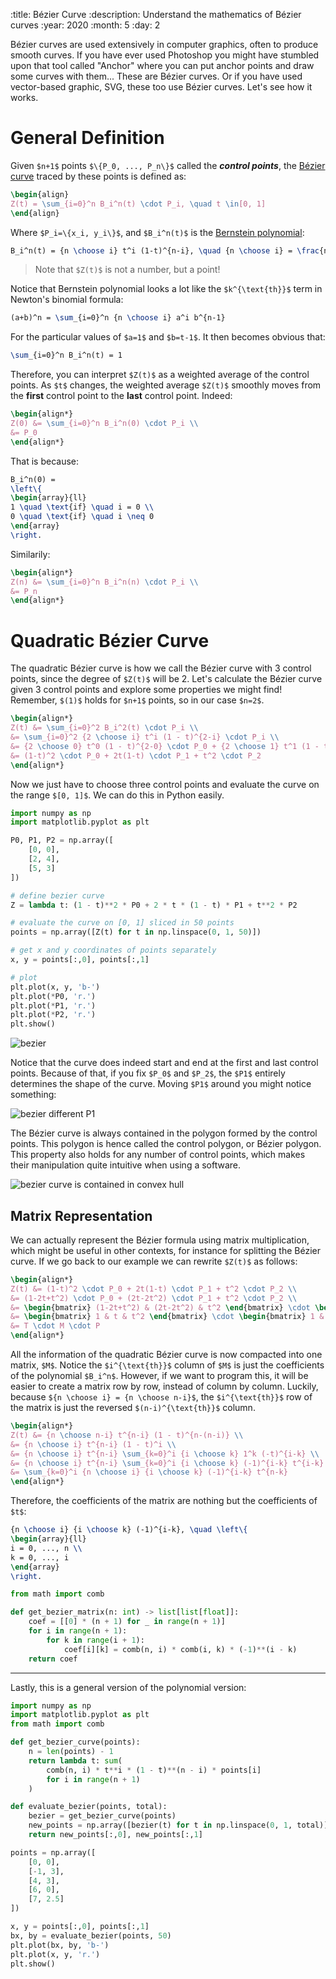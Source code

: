 :title: Bézier Curve
:description: Understand the mathematics of Bézier curves
:year: 2020
:month: 5
:day: 2

Bézier curves are used extensively in computer graphics, often to produce smooth curves. If you have ever used Photoshop you might have stumbled upon that tool called "Anchor" where you can put anchor points and draw some curves with them... These are Bézier curves. Or if you have used vector-based graphic, SVG, these too use Bézier curves. Let's see how it works.

# General Definition

Given `$n+1$` points `$\{P_0, ..., P_n\}$` called the ***control points***, the [Bézier curve](https://en.wikipedia.org/wiki/B%C3%A9zier_curve) traced by these points is defined as:


```latex
\begin{align}
Z(t) = \sum_{i=0}^n B_i^n(t) \cdot P_i, \quad t \in[0, 1]
\end{align}
```

Where `$P_i=\{x_i, y_i\}$`, and `$B_i^n(t)$` is the [Bernstein polynomial](https://en.wikipedia.org/wiki/Bernstein_polynomial):


```latex
B_i^n(t) = {n \choose i} t^i (1-t)^{n-i}, \quad {n \choose i} = \frac{n!}{i! (n-i)!}
```

> Note that `$Z(t)$` is not a number, but a point!

Notice that Bernstein polynomial looks a lot like the `$k^{\text{th}}$` term in Newton's binomial formula:

```latex
(a+b)^n = \sum_{i=0}^n {n \choose i} a^i b^{n-1}
```

For the particular values of `$a=1$` and `$b=t-1$`. It then becomes obvious that:

```latex
\sum_{i=0}^n B_i^n(t) = 1
```

Therefore, you can interpret `$Z(t)$` as a weighted average of the control points. As `$t$` changes, the weighted average `$Z(t)$` smoothly moves from the **first** control point to the **last** control point. Indeed:

```latex
\begin{align*}
Z(0) &= \sum_{i=0}^n B_i^n(0) \cdot P_i \\
&= P_0
\end{align*}
```

That is because:

```latex
B_i^n(0) =
\left\{
\begin{array}{ll}
1 \quad \text{if} \quad i = 0 \\
0 \quad \text{if} \quad i \neq 0
\end{array}
\right.
```

Similarily:

```latex
\begin{align*}
Z(n) &= \sum_{i=0}^n B_i^n(n) \cdot P_i \\
&= P_n
\end{align*}
```

# Quadratic Bézier Curve

The quadratic Bézier curve is how we call the Bézier curve with 3 control points, since the degree of `$Z(t)$` will be 2. Let's calculate the Bézier curve given 3 control points and explore some properties we might find! Remember, `$(1)$` holds for `$n+1$` points, so in our case `$n=2$`.

```latex
\begin{align*}
Z(t) &= \sum_{i=0}^2 B_i^2(t) \cdot P_i \\
&= \sum_{i=0}^2 {2 \choose i} t^i (1 - t)^{2-i} \cdot P_i \\
&= {2 \choose 0} t^0 (1 - t)^{2-0} \cdot P_0 + {2 \choose 1} t^1 (1 - t)^{2-1} \cdot P_1 + {2 \choose 2} t^2 (1 - t)^{2-2} \cdot P_2 \\
&= (1-t)^2 \cdot P_0 + 2t(1-t) \cdot P_1 + t^2 \cdot P_2
\end{align*}
```

Now we just have to choose three control points and evaluate the curve on the range `$[0, 1]$`. We can do this in Python easily.

```python
import numpy as np
import matplotlib.pyplot as plt

P0, P1, P2 = np.array([
	[0, 0],
	[2, 4],
	[5, 3]
])

# define bezier curve
Z = lambda t: (1 - t)**2 * P0 + 2 * t * (1 - t) * P1 + t**2 * P2

# evaluate the curve on [0, 1] sliced in 50 points
points = np.array([Z(t) for t in np.linspace(0, 1, 50)])

# get x and y coordinates of points separately
x, y = points[:,0], points[:,1]

# plot
plt.plot(x, y, 'b-')
plt.plot(*P0, 'r.')
plt.plot(*P1, 'r.')
plt.plot(*P2, 'r.')
plt.show()
```

![bezier](/images/bezier_1.webp;w=80%)

Notice that the curve does indeed start and end at the first and last control points. Because of that, if you fix `$P_0$` and `$P_2$`, the `$P1$` entirely determines the shape of the curve. Moving `$P1$` around you might notice something:

![bezier different P1](/images/bezier_2.webp;w=100%)

The Bézier curve is always contained in the polygon formed by the control points. This polygon is hence called the control polygon, or Bézier polygon. This property also holds for any number of control points, which makes their manipulation quite intuitive when using a software.

![bezier curve is contained in convex hull](/images/bezier_3.webp;w=100%)

## Matrix Representation

We can actually represent the Bézier formula using matrix multiplication, which might be useful in other contexts, for instance for splitting the Bézier curve. If we go back to our example we can rewrite `$Z(t)$` as follows:

```latex
\begin{align*}
Z(t) &= (1-t)^2 \cdot P_0 + 2t(1-t) \cdot P_1 + t^2 \cdot P_2 \\
&= (1-2t+t^2) \cdot P_0 + (2t-2t^2) \cdot P_1 + t^2 \cdot P_2 \\
&= \begin{bmatrix} (1-2t+t^2) & (2t-2t^2) & t^2 \end{bmatrix} \cdot \begin{bmatrix} P_0 \\ P_1 \\ P_2 \end{bmatrix}  \\
&= \begin{bmatrix} 1 & t & t^2 \end{bmatrix} \cdot \begin{bmatrix} 1 & 0 & 0 \\ -2 & 2 & 0 \\ 1 & -2 & 1 \end{bmatrix} \cdot \begin{bmatrix} P_0 \\ P_1 \\ P_2 \end{bmatrix}  \\
&= T \cdot M \cdot P
\end{align*}
```

All the information of the quadratic Bézier curve is now compacted into one matrix, `$M$`. Notice the `$i^{\text{th}}$` column of `$M$` is just the coefficients of the polynomial `$B_i^n$`. However, if we want to program this, it will be easier to create a matrix row by row, instead of column by column. Luckily, because `${n \choose i} = {n \choose n-i}$`, the `$i^{\text{th}}$` row of the matrix is just the reversed `$(n-i)^{\text{th}}$` column.

```latex
\begin{align*}
Z(t) &= {n \choose n-i} t^{n-i} (1 - t)^{n-(n-i)} \\
&= {n \choose i} t^{n-i} (1 - t)^i \\
&= {n \choose i} t^{n-i} \sum_{k=0}^i {i \choose k} 1^k (-t)^{i-k} \\
&= {n \choose i} t^{n-i} \sum_{k=0}^i {i \choose k} (-1)^{i-k} t^{i-k} \\
&= \sum_{k=0}^i {n \choose i} {i \choose k} (-1)^{i-k} t^{n-k}
\end{align*}
```

Therefore, the coefficients of the matrix are nothing but the coefficients of `$t$`:

```latex
{n \choose i} {i \choose k} (-1)^{i-k}, \quad \left\{
\begin{array}{ll}
i = 0, ..., n \\
k = 0, ..., i
\end{array}
\right.
```

```python
from math import comb

def get_bezier_matrix(n: int) -> list[list[float]]:
    coef = [[0] * (n + 1) for _ in range(n + 1)]
    for i in range(n + 1):
        for k in range(i + 1):
            coef[i][k] = comb(n, i) * comb(i, k) * (-1)**(i - k)
    return coef
```

---

Lastly, this is a general version of the polynomial version:

```python
import numpy as np
import matplotlib.pyplot as plt
from math import comb

def get_bezier_curve(points):
    n = len(points) - 1
    return lambda t: sum(
        comb(n, i) * t**i * (1 - t)**(n - i) * points[i]
        for i in range(n + 1)
    )

def evaluate_bezier(points, total):
    bezier = get_bezier_curve(points)
    new_points = np.array([bezier(t) for t in np.linspace(0, 1, total)])
    return new_points[:,0], new_points[:,1]

points = np.array([
    [0, 0],
    [-1, 3],
    [4, 3],
    [6, 0],
    [7, 2.5]
])

x, y = points[:,0], points[:,1]
bx, by = evaluate_bezier(points, 50)
plt.plot(bx, by, 'b-')
plt.plot(x, y, 'r.')
plt.show()
```